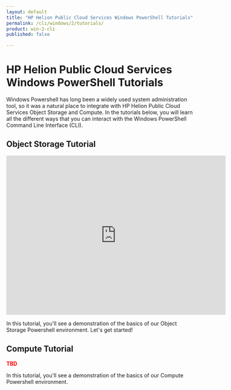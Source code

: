 ```yaml
---
layout: default
title: "HP Helion Public Cloud Services Windows PowerShell Tutorials"
permalink: /cli/windows/2/tutorials/
product: win-2-cli
published: false

---
```

<!--PUBLISHED-->
# HP Helion Public Cloud Services Windows PowerShell Tutorials

Windows Powershell has long been a widely used system administration tool, so it was a natural place to integrate with HP Helion Public Cloud Services Object Storage and Compute.  In the tutorials below, you will learn all the different ways that you can interact with the Windows PowerShell Command Line Interface (CLI).


## Object Storage Tutorial

<iframe src="http://player.vimeo.com/video/33349560?title=0&amp;byline=0&amp;portrait=0" width="580" height="420" frameborder="0"> </iframe>

In this tutorial, you'll see a demonstration of the basics of our Object Storage Powershell environment. Let's get started!   

## Compute Tutorial

<font color="Red"><b>TBD</b></font>

In this tutorial, you'll see a demonstration of the basics of our Compute Powershell environment.

 
